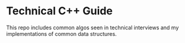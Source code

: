 # Technical C++ Guide

This repo includes common algos seen in technical interviews and my implementations of common data structures.
